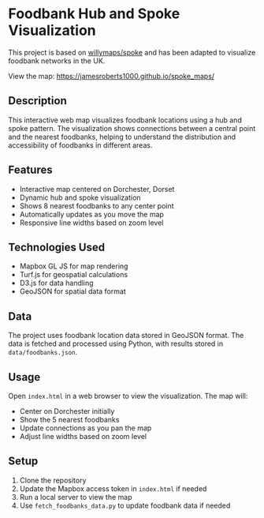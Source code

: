 # Foodbank Hub and Spoke Visualization

This project is based on [willymaps/spoke](https://github.com/willymaps/spoke) and has been adapted to visualize foodbank networks in the UK.

View the map: https://jamesroberts1000.github.io/spoke_maps/

## Description

This interactive web map visualizes foodbank locations using a hub and spoke pattern. The visualization shows connections between a central point and the nearest foodbanks, helping to understand the distribution and accessibility of foodbanks in different areas.

## Features

- Interactive map centered on Dorchester, Dorset
- Dynamic hub and spoke visualization
- Shows 8 nearest foodbanks to any center point
- Automatically updates as you move the map
- Responsive line widths based on zoom level

## Technologies Used

- Mapbox GL JS for map rendering
- Turf.js for geospatial calculations
- D3.js for data handling
- GeoJSON for spatial data format

## Data

The project uses foodbank location data stored in GeoJSON format. The data is fetched and processed using Python, with results stored in `data/foodbanks.json`.

## Usage

Open `index.html` in a web browser to view the visualization. The map will:
- Center on Dorchester initially
- Show the 5 nearest foodbanks
- Update connections as you pan the map
- Adjust line widths based on zoom level

## Setup

1. Clone the repository
2. Update the Mapbox access token in `index.html` if needed
3. Run a local server to view the map
4. Use `fetch_foodbanks_data.py` to update foodbank data if needed